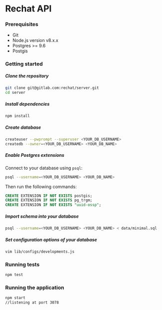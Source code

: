 # Rechat API

### Prerequisites

+ Git
+ Node.js version v8.x.x
+ Postgres >= 9.6
+ Postgis

### Getting started

##### Clone the repository

```bash
git clone git@gitlab.com:rechat/server.git
cd server
```

##### Install dependencies

```bash
npm install
```

##### Create database

```bash
createuser --pwprompt --superuser <YOUR_DB_USERNAME>
createdb --owner=<YOUR_DB_USERNAME> <YOUR_DB_NAME>
```

##### Enable Postgres extensions

Connect to your database using `psql`:

```bash
psql --username=<YOUR_DB_USERNAME> <YOUR_DB_NAME>
```

Then run the following commands:

```sql
CREATE EXTENSION IF NOT EXISTS postgis;
CREATE EXTENSION IF NOT EXISTS pg_trgm;
CREATE EXTENSION IF NOT EXISTS "uuid-ossp";
```

##### Import schema into your database

```bash
psql --username=<YOUR_DB_USERNAME> <YOUR_DB_NAME> < data/minimal.sql
```

##### Set configuration options of your database

```bash
vim lib/configs/developments.js
```

### Running tests
```bash
npm test
```

### Running the application
```bash
npm start
//listening at port 3078
```
